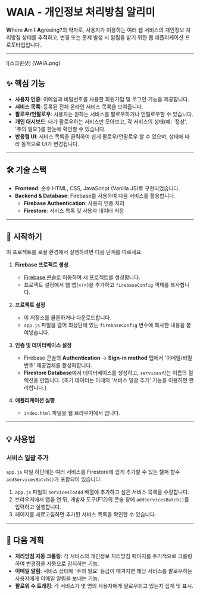 # WAIA - 개인정보 처리방침 알리미

**W**here **A**m **I** **A**greeing?의 약자로, 사용자가 이용하는 여러 웹 서비스의 개인정보 처리방침 상태를 추적하고, 변경 또는 문제 발생 시 알림을 받기 위한 웹 애플리케이션 프로토타입입니다.

---

![스크린샷] (WAIA.png)

## ✨ 핵심 기능

- **사용자 인증**: 이메일과 비밀번호를 사용한 회원가입 및 로그인 기능을 제공합니다.
- **서비스 목록**: 등록된 전체 온라인 서비스 목록을 보여줍니다.
- **팔로우/언팔로우**: 사용자는 원하는 서비스를 팔로우하거나 언팔로우할 수 있습니다.
- **개인 대시보드**: 내가 팔로우하는 서비스만 모아보고, 각 서비스의 상태(예: '정상', '주의 필요')를 한눈에 확인할 수 있습니다.
- **반응형 UI**: 서비스 목록을 클릭하여 쉽게 팔로우/언팔로우 할 수 있으며, 상태에 따라 동적으로 UI가 변경됩니다.

---

## 🛠️ 기술 스택

- **Frontend**: 순수 HTML, CSS, JavaScript (Vanilla JS)로 구현되었습니다.
- **Backend & Database**: Firebase를 사용하여 다음 서비스를 활용합니다.
    - **Firebase Authentication**: 사용자 인증 처리
    - **Firestore**: 서비스 목록 및 사용자 데이터 저장

---

## 🚀 시작하기

이 프로젝트를 로컬 환경에서 실행하려면 다음 단계를 따르세요.

1.  **Firebase 프로젝트 생성**
    - [Firebase 콘솔](https://console.firebase.google.com/)로 이동하여 새 프로젝트를 생성합니다.
    - 프로젝트 설정에서 웹 앱(</>)을 추가하고 `firebaseConfig` 객체를 복사합니다.

2.  **프로젝트 설정**
    - 이 저장소를 클론하거나 다운로드합니다.
    - `app.js` 파일을 열어 최상단에 있는 `firebaseConfig` 변수에 복사한 내용을 붙여넣습니다.

3.  **인증 및 데이터베이스 설정**
    - Firebase 콘솔의 **Authentication** -> **Sign-in method** 탭에서 '이메일/비밀번호' 제공업체를 활성화합니다.
    - **Firestore Database**에서 데이터베이스를 생성하고, `services`라는 이름의 컬렉션을 만듭니다. (초기 데이터는 아래의 '서비스 일괄 추가' 기능을 이용하면 편리합니다.)

4.  **애플리케이션 실행**
    - `index.html` 파일을 웹 브라우저에서 엽니다.

---

## 💡 사용법

### 서비스 일괄 추가

`app.js` 파일 하단에는 여러 서비스를 Firestore에 쉽게 추가할 수 있는 헬퍼 함수 `addServicesBatch()`가 포함되어 있습니다.

1.  `app.js` 파일의 `servicesToAdd` 배열에 추가하고 싶은 서비스 목록을 수정합니다.
2.  브라우저에서 앱을 연 뒤, 개발자 도구(F12)의 콘솔 창에 `addServicesBatch()`를 입력하고 실행합니다.
3.  페이지를 새로고침하면 추가된 서비스 목록을 확인할 수 있습니다.

---

## 🔮 다음 계획

- **처리방침 자동 크롤링**: 각 서비스의 개인정보 처리방침 페이지를 주기적으로 크롤링하여 변경점을 자동으로 감지하는 기능.
- **이메일 알림**: 서비스 상태에 '주의 필요' 등급이 매겨지면 해당 서비스를 팔로우하는 사용자에게 이메일 알림을 보내는 기능.
- **팔로워 수 트래킹**: 각 서비스가 몇 명의 사용자에게 팔로우되고 있는지 집계 및 표시.
